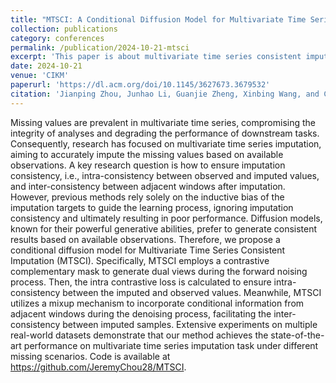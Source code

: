 ```yaml
---
title: "MTSCI: A Conditional Diffusion Model for Multivariate Time Series Consistent Imputation"
collection: publications
category: conferences
permalink: /publication/2024-10-21-mtsci
excerpt: 'This paper is about multivariate time series consistent imputation.'
date: 2024-10-21
venue: 'CIKM'
paperurl: 'https://dl.acm.org/doi/10.1145/3627673.3679532'
citation: 'Jianping Zhou, Junhao Li, Guanjie Zheng, Xinbing Wang, and Chenghu Zhou. (2024). &quot;MTSCI: A Conditional Diffusion Model for Multivariate Time Series Consistent Imputation.&quot; <i>In Proceedings of the 33rd ACM International Conference on Information and Knowledge Management (CIKM 24)</i>. Association for Computing Machinery, New York, NY, USA, 3474–3483. https://doi.org/10.1145/3627673.3679532'
---
```


Missing values are prevalent in multivariate time series, compromising the integrity of analyses and degrading the performance of downstream tasks. Consequently, research has focused on multivariate time series imputation, aiming to accurately impute the missing values based on available observations. A key research question is how to ensure imputation consistency, i.e., intra-consistency between observed and imputed values, and inter-consistency between adjacent windows after imputation. However, previous methods rely solely on the inductive bias of the imputation targets to guide the learning process, ignoring imputation consistency and ultimately resulting in poor performance. Diffusion models, known for their powerful generative abilities, prefer to generate consistent results based on available observations. Therefore, we propose a conditional diffusion model for Multivariate Time Series Consistent Imputation (MTSCI). Specifically, MTSCI employs a contrastive complementary mask to generate dual views during the forward noising process. Then, the intra contrastive loss is calculated to ensure intra-consistency between the imputed and observed values. Meanwhile, MTSCI utilizes a mixup mechanism to incorporate conditional information from adjacent windows during the denoising process, facilitating the inter-consistency between imputed samples. Extensive experiments on multiple real-world datasets demonstrate that our method achieves the state-of-the-art performance on multivariate time series imputation task under different missing scenarios. Code is available at https://github.com/JeremyChou28/MTSCI.